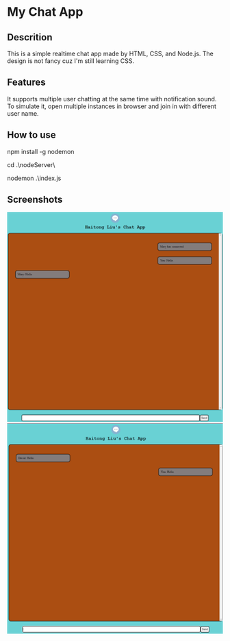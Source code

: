 # My Chat App

## Descrition

This is a simple realtime chat app made by HTML, CSS, and Node.js. The design is not fancy cuz I'm still learning CSS.

## Features

It supports multiple user chatting at the same time with notification sound. To simulate it, open multiple instances in browser and join in with different user name.

## How to use

npm install -g nodemon

cd .\nodeServer\

nodemon .\index.js

## Screenshots

![alt text](/images/1.png)
![alt text](/images/2.png)
